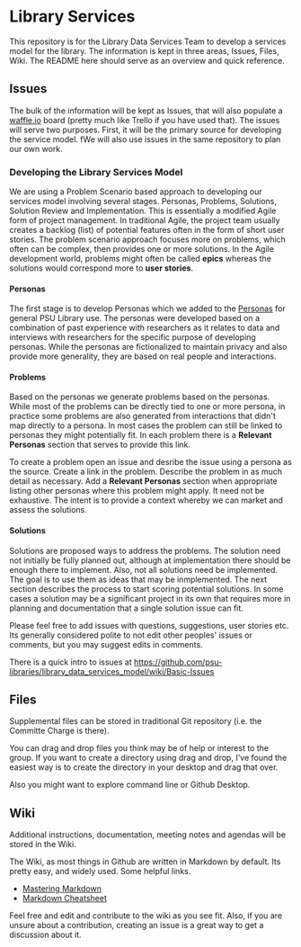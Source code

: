 # Library Services

This repository is for the Library Data Services Team to develop a services model for the library. The information is kept in three areas, Issues, Files, Wiki. The README here should serve as an overview and quick reference.

## Issues
The bulk of the information will be kept as Issues, that will also populate a [waffle.io](https://waffle.io/psu-libraries/library_services_model) board (pretty much like Trello if you have used that). The issues will serve two purposes. First, it will be the primary source for developing the service model. fWe will also use issues in the same repository to plan our own work. 

### Developing the Library Services Model

We are using a Problem Scenario based approach to developing our services model involving several stages. Personas, Problems, Solutions, Solution Review and Implementation. This is essentially a modified Agile form of project management. In traditional Agile, the project team usually creates a backlog (list) of potential features often in the form of short user stories. The problem scenario approach focuses more on problems, which often can be complex, then provides one or more solutions. In the Agile development world, problems might often be called **epics** whereas the solutions would correspond more to **user stories**. 


#### Personas
The first stage is to develop Personas which we added to the [Personas](https://github.com/psu-libraries/personas) for general PSU Library use. The personas were developed based on a combination of past experience with researchers as it relates to data and interviews with researchers for the specific purpose of developing personas. While the personas are fictionalized to maintain privacy and also provide more generality, they are based on real people and interactions. 

#### Problems
Based on the personas we generate problems based on the personas. While most of the problems can be directly tied to one or more persona, in practice some problems are also generated from interactions that didn't map directly to a persona. In most cases the problem can still be linked to personas they might potentially fit. In each problem there is a **Relevant Personas** section that serves to provide this link.

To create a problem open an issue and desribe the issue using a persona as the source. Create a link in the problem. Describe the problem in as much detail as necessary. Add a **Relevant Personas** section when appropriate listing other personas where this problem might apply. It need not be exhaustive. The intent is to provide a context whereby we can market and assess the solutions.

#### Solutions
Solutions are proposed ways to address the problems. The solution need not initially be fully planned out, although at implementation there should be enough there to implement. Also, not all solutions need be implemented. The goal is to use them as ideas that may be inmplemented. The next section describes the process to start scoring potential solutions. In some cases a solution may be a significant project in its own that requires more in planning and documentation that a single solution issue can fit. 



Please feel free to add issues with questions, suggestions, user stories etc. Its generally considered polite to not edit other peoples' issues or comments, but you may suggest edits in comments.

There is a quick intro to issues at https://github.com/psu-libraries/library_data_services_model/wiki/Basic-Issues


## Files

Supplemental files can be stored in traditional Git repository (i.e. the Committe Charge is there). 

You can drag and drop files you think may be of help or interest to the group. If you want to create a directory using drag and drop, I've found the easiest way is to create the directory in your desktop and drag that over. 

Also you might want to explore command line or Github Desktop. 

## Wiki
Additional instructions, documentation, meeting notes and agendas will be stored in the Wiki. 

The Wiki, as most things in Github are written in Markdown by default. Its pretty easy, and widely used. Some helpful links.

  * [Mastering Markdown](https://guides.github.com/features/mastering-markdown/)
  * [Markdown Cheatsheet](https://github.com/adam-p/markdown-here/wiki/Markdown-Cheatsheet)

Feel free and edit and contribute to the wiki as you see fit. Also, if you are unsure about a contribution, creating an issue is a great way to get a discussion about it.



